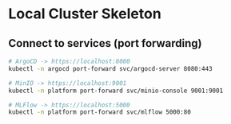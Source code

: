 # Local Cluster Skeleton
## Connect to services (port forwarding)
```bash
# ArgoCD -> https://localhost:8080
kubectl -n argocd port-forward svc/argocd-server 8080:443

# MinIO -> https://localhost:9001
kubectl -n platform port-forward svc/minio-console 9001:9001

# MLFlow -> https://localhost:5000
kubectl -n platform port-forward svc/mlflow 5000:80
```